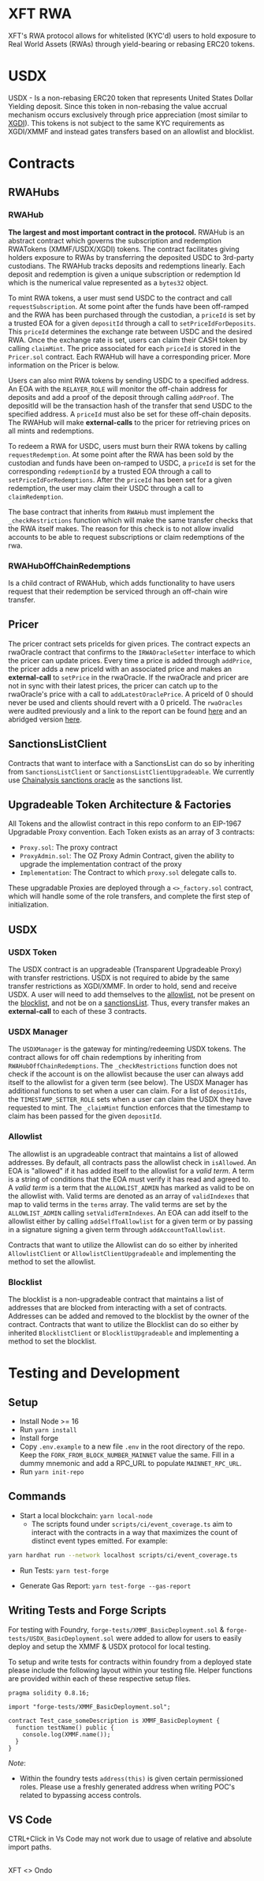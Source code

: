 # XFT RWA

XFT's RWA protocol allows for whitelisted (KYC'd) users to hold exposure to Real World Assets (RWAs) through yield-bearing or rebasing ERC20 tokens.

# USDX

USDX - Is a non-rebasing ERC20 token that represents United States Dollar Yielding deposit. Since this token in non-rebasing the value accrual mechanism occurs exclusively through price appreciation (most similar to [XGDI](https://x-ledger.replit.app/)). This tokens is not subject to the same KYC requirements as XGDI/XMMF and instead gates transfers based on an allowlist and blocklist.

# Contracts

## RWAHubs

### RWAHub

**The largest and most important contract in the protocol.** RWAHub is an abstract contract which governs the subscription and redemption RWATokens (XMMF/USDX/XGDI) tokens. The contract facilitates giving holders exposure to RWAs by transferring the deposited USDC to 3rd-party custodians. The RWAHub tracks deposits and redemptions linearly. Each deposit and redemption is given a unique subscription or redemption Id which is the numerical value represented as a `bytes32` object.

To mint RWA tokens, a user must send USDC to the contract and call `requestSubscription`. At some point after the funds have been off-ramped and the RWA has been purchased through the custodian, a `priceId` is set by a trusted EOA for a given `depositId` through a call to `setPriceIdForDeposits`. This `priceId` determines the exchange rate between USDC and the desired RWA. Once the exchange rate is set, users can claim their CASH token by calling `claimMint`. The price associated for each `priceId` is stored in the `Pricer.sol` contract. Each RWAHub will have a corresponding pricer. More information on the Pricer is below.

Users can also mint RWA tokens by sending USDC to a specified address. An EOA with the `RELAYER_ROLE` will monitor the off-chain address for deposits and add a proof of the deposit through calling `addProof`. The depositId will be the transaction hash of the transfer that send USDC to the specified address. A `priceId` must also be set for these off-chain deposits. The RWAHub will make **external-calls** to the pricer for retrieving prices on all mints and redemptions.

To redeem a RWA for USDC, users must burn their RWA tokens by calling `requestRedemption`. At some point after the RWA has been sold by the custodian and funds have been on-ramped to USDC, a `priceId` is set for the corresponding `redemptionId` by a trusted EOA through a call to `setPriceIdForRedemptions`. After the `priceId` has been set for a given redemption, the user may claim their USDC through a call to `claimRedemption`.

The base contract that inherits from `RWAHub` must implement the `_checkRestrictions` function which will make the same transfer checks that the RWA itself makes. The reason for this check is to not allow invalid accounts to be able to request subscriptions or claim redemptions of the rwa.

### RWAHubOffChainRedemptions

Is a child contract of RWAHub, which adds functionality to have users request that their redemption be serviced through an off-chain wire transfer.

## Pricer

The pricer contract sets priceIds for given prices. The contract expects an rwaOracle contract that confirms to the `IRWAOracleSetter` interface to which the pricer can update prices. Every time a price is added through `addPrice`, the pricer adds a new priceId with an associated price and makes an **external-call** to `setPrice` in the rwaOracle. If the rwaOracle and pricer are not in sync with their latest prices, the pricer can catch up to the rwaOracle's price with a call to `addLatestOraclePrice`. A priceId of 0 should never be used and clients should revert with a 0 priceId. The `rwaOracles` were audited previously and a link to the report can be found [here](https://drive.google.com/file/d/1hdP63ACMdXz-a70Hu6Kromfnw6ixAx-4/view?usp=sharing) and an abridged version [here](https://hackmd.io/CQf5dztDTzWBu29Qat8X7A?view).

## SanctionsListClient

Contracts that want to interface with a SanctionsList can do so by inheriting from `SanctionsListClient` or `SanctionsListClientUpgradeable`. We currently use [Chainalysis sanctions oracle](https://go.chainalysis.com/chainalysis-oracle-docs.html) as the sanctions list.

## Upgradeable Token Architecture & Factories

All Tokens and the allowlist contract in this repo conform to an EIP-1967 Upgradable Proxy convention. Each Token exists as an array of 3 contracts:

- `Proxy.sol`: The proxy contract
- `ProxyAdmin.sol`: The OZ Proxy Admin Contract, given the ability to upgrade the implementation contract of the proxy
- `Implementation`: The Contract to which `proxy.sol` delegate calls to.

These upgradable Proxies are deployed through a `<>_factory.sol` contract, which will handle some of the role transfers, and complete the first step of initialization.

## USDX

### USDX Token

The USDX contract is an upgradeable (Transparent Upgradeable Proxy) with transfer restrictions. USDX is not required to abide by the same transfer restrictions as XGDI/XMMF. In order to hold, send and receive USDX. A user will need to add themselves to the [allowlist](contracts/USDX/allowlist/AllowlistUpgradeable.sol), not be present on the [blocklist](contracts/USDX/blocklist/Blocklist.sol), and not be on a [sanctionsList](https://etherscan.io/address/0x40C57923924B5c5c5455c48D93317139ADDaC8fb).
Thus, every transfer makes an **external-call** to each of these 3 contracts.

### USDX Manager

The `USDXManager` is the gateway for minting/redeeming USDX tokens. The contract allows for off chain redemptions by inheriting from `RWAHubOffChainRedemptions`. The `_checkRestrictions` function does not check if the account is on the allowlist because the user can always add itself to the allowlist for a given term (see below). The USDX Manager has additional functions to set when a user can claim. For a list of `depositIds`, the `TIMESTAMP_SETTER_ROLE` sets when a user can claim the USDX they have requested to mint. The `_claimMint` function enforces that the timestamp to claim has been passed for the given `depositId`.

### Allowlist

The allowlist is an upgradeable contract that maintains a list of allowed addresses. By default, all contracts pass the allowlist check in `isAllowed`. An EOA is "allowed" if it has added itself to the allowlist for a _valid term_. A term is a string of conditions that the EOA must verify it has read and agreed to. A _valid term_ is a term that the `ALLOWLIST_ADMIN` has marked as valid to be on the allowlist with. Valid terms are denoted as an array of `validIndexes` that map to valid terms in the `terms` array. The valid terms are set by the `ALLOWLIST_ADMIN` calling `setValidTermIndexes`. An EOA can add itself to the allowlist either by calling `addSelfToAllowlist` for a given term or by passing in a signature signing a given term through `addAccountToAllowlist`.

Contracts that want to utilize the Allowlist can do so either by inherited `AllowlistClient` or `AllowlistClientUpgradeable` and implementing the method to set the allowlist.

### Blocklist

The blocklist is a non-upgradeable contract that maintains a list of addresses that are blocked from interacting with a set of contracts. Addresses can be added and removed to the blocklist by the owner of the contract. Contracts that want to utilize the Blocklist can do so either by inherited `BlocklistClient` or `BlocklistUpgradeable` and implementing a method to set the blocklist.

# Testing and Development

## Setup

- Install Node >= 16
- Run `yarn install`
- Install forge
- Copy `.env.example` to a new file `.env` in the root directory of the repo. Keep the `FORK_FROM_BLOCK_NUMBER_MAINNET` value the same. Fill in a dummy mnemonic and add a RPC_URL to populate `MAINNET_RPC_URL`.
- Run `yarn init-repo`

## Commands

- Start a local blockchain: `yarn local-node`
  - The scripts found under `scripts/ci/event_coverage.ts` aim to interact with the contracts in a way that maximizes the count of distinct event types emitted. For example:

```sh
yarn hardhat run --network localhost scripts/ci/event_coverage.ts
```

- Run Tests: `yarn test-forge`

- Generate Gas Report: `yarn test-forge --gas-report`

## Writing Tests and Forge Scripts

For testing with Foundry, `forge-tests/XMMF_BasicDeployment.sol` & `forge-tests/USDX_BasicDeployment.sol` were added to allow for users to easily deploy and setup the XMMF & USDX protocol for local testing.

To setup and write tests for contracts within foundry from a deployed state please include the following layout within your testing file. Helper functions are provided within each of these respective setup files.

```solidity
pragma solidity 0.8.16;

import "forge-tests/XMMF_BasicDeployment.sol";

contract Test_case_someDescription is XMMF_BasicDeployment {
  function testName() public {
    console.log(XMMF.name());
  }
}
```

_Note_:

- Within the foundry tests `address(this)` is given certain permissioned roles. Please use a freshly generated address when writing POC's related to bypassing access controls.

## VS Code

CTRL+Click in Vs Code may not work due to usage of relative and absolute import paths.   

##
XFT <> Ondo
